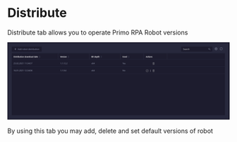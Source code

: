 # Distribute

Distribute tab allows you to operate Primo RPA Robot versions

![](<../../.gitbook/assets/image (83).png>)

By using this tab you may add, delete and set default versions of robot
